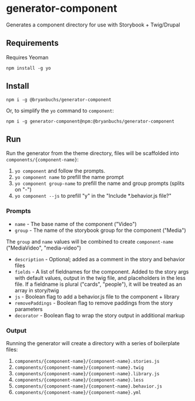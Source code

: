 # generator-component

Generates a component directory for use with Storybook + Twig/Drupal

## Requirements

Requires Yeoman

`npm install -g yo`

## Install

`npm i -g @bryanbuchs/generator-component`

Or, to simplify the `yo` command to `component`:

`npm i -g generator-component@npm:@bryanbuchs/generator-component`

## Run

Run the generator from the theme directory, files will be scaffolded into `components/{component-name}`:

1. `yo component` and follow the prompts.
2. `yo component name` to prefill the name prompt
3. `yo component group-name` to prefill the name and group prompts (splits on "-")
4. `yo component --js` to prefill "y" in the "Include *.behavior.js file?"

### Prompts

* `name` - The base name of the component ("Video")
* `group` - The name of the storybook group for the component ("Media")

The `group` and `name` values will be combined to create `component-name` ("MediaVideo", "media-video")

* `description` - Optional; added as a comment in the story and behavior files
* `fields` - A list of fieldnames for the component. Added to the story args with default values, output in the twig file, and placeholders in the less file. If a fieldname is plural ("cards", "people"), it will be treated as an array in story/twig
* `js` - Boolean flag to add a behavior.js file to the component + library
* `removePaddings` - Boolean flag to remove paddings from the story parameters
* `decorator` - Boolean flag to wrap the story output in additional markup

### Output

Running the generator will create a directory with a series of boilerplate files:

1. `components/{component-name}/{component-name}.stories.js`
2. `components/{component-name}/{component-name}.twig`
3. `components/{component-name}/{component-name}.library.js`
4. `components/{component-name}/{component-name}.less`
5. `components/{component-name}/{component-name}.behavior.js`
6. `components/{component-name}/{component-name}.yml`
